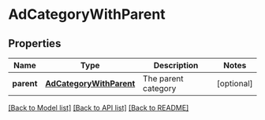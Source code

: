 # AdCategoryWithParent

## Properties
Name | Type | Description | Notes
------------ | ------------- | ------------- | -------------
**parent** | [**AdCategoryWithParent**](AdCategoryWithParent.md) | The parent category | [optional] 

[[Back to Model list]](../README.md#documentation-for-models) [[Back to API list]](../README.md#documentation-for-api-endpoints) [[Back to README]](../README.md)


